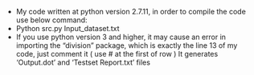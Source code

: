 -	My code written at python version 2.7.11, in order to compile the code use below command:
-	Python src.py Input_dataset.txt
-	If you use python version 3 and higher, it may cause an error in importing the “division” package, which is exactly the line 13 of my code, just comment it ( use # at the first of row )
It generates ‘Output.dot’ and ‘Testset Report.txt’ files
